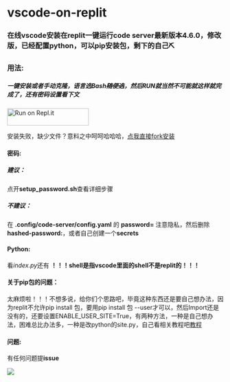 # vscode-on-replit

### 在线vscode安装在replit一键运行code server最新版本4.6.0，修改版，已经配置python，可以pip安装包，剩下的自己⛏

### 用法:

##### 一键安装或者手动克隆，语言选Bash~~随便选~~，然后RUN就当然不可能就这样就完成了，还有密码设置看下文

<a href="https://repl.it/github/hllqk/vscode-on-replit" rel="nofollow">
  <img alt="Run on Repl.it" src="https://camo.githubusercontent.com/5b5316dd014ebbf028c608ff43c6530250b667bea92cdcf87ab231ce583437cc/68747470733a2f2f7265706c2e69742f62616467652f6769746875622f616c6973742d6f72672f616c6973742d7265706c6974" style="height: 40px; width: 190px; max-width: 100%;">
</a>

安装失败，缺少文件？意料之中呵呵哈哈哈，[点我直接fork安装](https://replit.com/@hllqk/vscode?v=1)

#### 密码:

##### 建议：

点开**setup_password.sh**查看详细步骤

##### 不建议：

在 **.config/code-server/config.yaml** 的 **password=** 注意隐私，然后删除**hashed-password:**，或者自己创建一个**secrets**

#### Python:

看*index.py*还有 **！！！shell是指vscode里面的shell不是replit的！！！**

#### 关于pip包的问题：

太麻烦啦！！！不想多说，给你们个思路吧，毕竟这种东西还是要自己想办法，因为replit不允许pip install 包，要用pip install 包 --user才可以，然后Import还是没有的，还要设置ENABLE_USER_SITE=True，有两种方法，一种是自己想办法，困难总比办法多，一种是改python的site.py，自己看相关教程吧[教程](https://www.cnblogs.com/xibanqiu/p/13353978.html#:~:text=pip%E7%9A%84%E4%BF%AE%E6%94%B9%E9%BB%98%E8%AE%A4%E7%9A%84%E8%B7%AF%E5%BE%84%201%20bug%20%E8%AF%B4%E6%98%8E%20%E5%A6%82%E4%B8%8A%E5%9B%BE%E3%80%82%20%E5%BC%80%E5%A7%8Bpip%20location%20%3A%E4%BC%9A%E5%9C%A8,%E4%BF%AE%E6%94%B9%20PIP%20%E9%BB%98%E8%AE%A4%E5%AE%89%E8%A3%85%E4%BD%8D%E7%BD%AE%20%E9%97%AE%E9%A2%98%20%E4%B8%8A%E9%9D%A2%E5%9C%A8%E5%AE%89%E8%A3%85%E6%97%B6%EF%BC%8C%E9%80%89%E6%8B%A9%E4%BA%86%E5%AE%89%E8%A3%85pip%EF%BC%88%20%E6%B3%A8%E6%84%8F%EF%BC%9A%E4%BB%8E3.4%E7%89%88%E6%9C%AC%E4%B9%8B%E5%90%8E%EF%BC%8Cpip%E6%89%8D%E5%BC%80%E5%A7%8B%E4%B8%BA%E9%BB%98%E8%AE%A4%E7%BB%84%E4%BB%B6%EF%BC%8C%E4%B9%8B%E5%89%8D%E7%9A%84%E7%89%88%E6%9C%AC%E6%98%AF%E6%B2%A1%E6%9C%89%E7%9A%84%20%EF%BC%89%E3%80%82%20)

#### 问题:

有任何问题提**issue**

![](https://cloud.shuia.tk/Qexo/2022/8/5a1bd6aaebee957a456a74992820bdb3.png)
